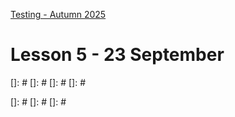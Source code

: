 [Testing - Autumn 2025](https://github.com/arturomorarioja-kea/SD_Testing_E25/blob/main/README.md)

# Lesson 5 - 23 September

[-> Download DB testing slides!]: #

[-> Ask about their experience with SonarQube, linters and others]: #
[-> Ask whether they applied coverage to their existing projects]: #
[-> Coverage solution]: #
[-> IT]: #
[-> Airline solution]: #
[-> API Testing]: #
[  -> Demo devtools network tab with a PHP app (films?)]: #
[  -> Demo Postman's library v3]: #
[  -> Demo Postman's KEAs mock server]: #
[-> ATM solution]: #
[-> DB testing]: #

[## Exercise solutions]: #
[- Coverage(https://github.com/arturomorarioja-ek/SD_Testing_E25/edit/main/Lesson04/01%20Coverage.md) (Number and Employees)]: #
[- Decision Testing]: #
[  - Airline(https://github.com/arturomorarioja-ek/SD_Testing_E25/blob/main/Lesson02/09%20DT%20Airline.md)]: #
[- State Transition Testing]: #
[  - ATM(https://github.com/arturomorarioja-ek/SD_Testing_E25/blob/main/Lesson03/03%20ST%20ATM.md)]: #
[  - Login(https://github.com/arturomorarioja-ek/SD_Testing_E25/blob/main/Lesson03/04%20ST%20Login)]: #

[## Class takeaways]: #
[Check out the following slide decks on Itslearning:]: #
[- **Integration Testing**, with especial attention to]: #
[  - Advantages: protection against regressions, resistance to refactoring]: #
[  - Disadvantages: slow, difficult to maintain]: #
[- **API Testing**. Focus on:]: #
[  - How do API calls usually fail?]: #
[  - What to test for?]: #
[  - Postman (although you can use Insomnia, ThunderClient or any other similar platform)]: #
[]: #
[]: #
[]: #
[]: #

[## Homework]: #
[- Integration testing]: #
[  - Solve the measure converter exercise(https://github.com/arturomorarioja-ek/SD_Testing_E25/blob/main/Lesson05/01%20Measure%20converter.md), where you will:]: #
[    - Apply your black-box and white-box test design knowledge]: #
[    - Decide what to mock and what not to mock (and, most importantly, why)]: #
[- API testing]: #
[  - Check out the library API v3(https://github.com/arturomorarioja/py_library_api_v3) Postman tests]: #
[    - Collection(https://github.com/arturomorarioja/py_library_api_v3/blob/main/postman/Library%20API%20v3.postman_collection.json)]: #
[    - Environment(https://github.com/arturomorarioja/py_library_api_v3/blob/main/postman/Library%20API%20v3.postman_environment.json)]: #
[  - Practice API testing in existing APIs of yours:]: #
[    - Create collections to group requests to the same API and environments to define variables]: #
[    - Write tests under "Scripts". You can use snippets and the built-in AI tool]: #
[    - Remember to write positive and negative tests]: #
[    - Sort your tests so that you can run them in a row]: #
[  - Solve the customers API exercise(https://github.com/arturomorarioja-ek/SD_Testing_E25/blob/main/Lesson05/02%20Customers%20API.md)]: #
[]: #
[]: #
[]: #
